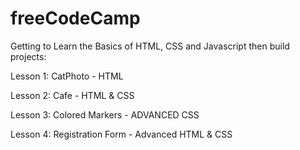 # freeCodeCamp
Getting to Learn the Basics of HTML, CSS and Javascript then build projects:

Lesson 1: CatPhoto - HTML

Lesson 2: Cafe - HTML & CSS

Lesson 3: Colored Markers - ADVANCED CSS

Lesson 4: Registration Form - Advanced HTML & CSS